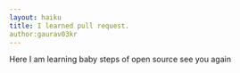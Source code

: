 ```yaml
---
layout: haiku
title: I learned pull request.
author:gaurav03kr
---
```


Here I am
learning baby steps of open source
see you again